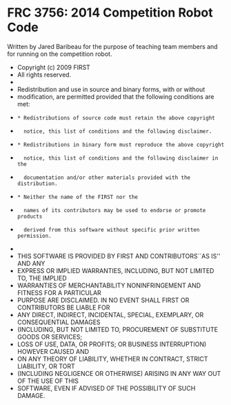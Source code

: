FRC 3756: 2014 Competition Robot Code
=====================================

Written by Jared Baribeau for the purpose of teaching team members and for running on the competition robot.




* Copyright (c) 2009 FIRST
* All rights reserved.
*
* Redistribution and use in source and binary forms, with or without
* modification, are permitted provided that the following conditions are met:
*     * Redistributions of source code must retain the above copyright
*       notice, this list of conditions and the following disclaimer.
*     * Redistributions in binary form must reproduce the above copyright
*       notice, this list of conditions and the following disclaimer in the
*       documentation and/or other materials provided with the distribution.
*     * Neither the name of the FIRST nor the
*       names of its contributors may be used to endorse or promote products
*       derived from this software without specific prior written permission.
*
* THIS SOFTWARE IS PROVIDED BY FIRST AND CONTRIBUTORS``AS IS'' AND ANY
* EXPRESS OR IMPLIED WARRANTIES, INCLUDING, BUT NOT LIMITED TO, THE IMPLIED
* WARRANTIES OF MERCHANTABILITY NONINFRINGEMENT AND FITNESS FOR A PARTICULAR 
* PURPOSE ARE DISCLAIMED. IN NO EVENT SHALL FIRST OR CONTRIBUTORS BE LIABLE FOR 
* ANY DIRECT, INDIRECT, INCIDENTAL, SPECIAL, EXEMPLARY, OR CONSEQUENTIAL DAMAGES
* (INCLUDING, BUT NOT LIMITED TO, PROCUREMENT OF SUBSTITUTE GOODS OR SERVICES;
* LOSS OF USE, DATA, OR PROFITS; OR BUSINESS INTERRUPTION) HOWEVER CAUSED AND
* ON ANY THEORY OF LIABILITY, WHETHER IN CONTRACT, STRICT LIABILITY, OR TORT
* (INCLUDING NEGLIGENCE OR OTHERWISE) ARISING IN ANY WAY OUT OF THE USE OF THIS
* SOFTWARE, EVEN IF ADVISED OF THE POSSIBILITY OF SUCH DAMAGE.
